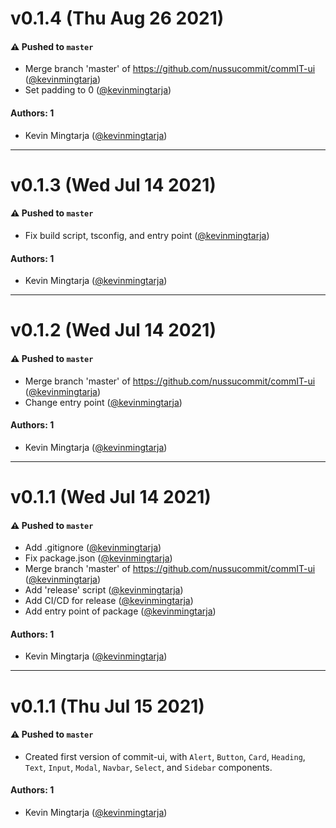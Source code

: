 # v0.1.4 (Thu Aug 26 2021)

#### ⚠️ Pushed to `master`

- Merge branch 'master' of https://github.com/nussucommit/commIT-ui ([@kevinmingtarja](https://github.com/kevinmingtarja))
- Set padding to 0 ([@kevinmingtarja](https://github.com/kevinmingtarja))

#### Authors: 1

- Kevin Mingtarja ([@kevinmingtarja](https://github.com/kevinmingtarja))

---

# v0.1.3 (Wed Jul 14 2021)

#### ⚠️ Pushed to `master`

- Fix build script, tsconfig, and entry point ([@kevinmingtarja](https://github.com/kevinmingtarja))

#### Authors: 1

- Kevin Mingtarja ([@kevinmingtarja](https://github.com/kevinmingtarja))

---

# v0.1.2 (Wed Jul 14 2021)

#### ⚠️ Pushed to `master`

- Merge branch 'master' of https://github.com/nussucommit/commIT-ui ([@kevinmingtarja](https://github.com/kevinmingtarja))
- Change entry point ([@kevinmingtarja](https://github.com/kevinmingtarja))

#### Authors: 1

- Kevin Mingtarja ([@kevinmingtarja](https://github.com/kevinmingtarja))

---

# v0.1.1 (Wed Jul 14 2021)

#### ⚠️ Pushed to `master`

- Add .gitignore ([@kevinmingtarja](https://github.com/kevinmingtarja))
- Fix package.json ([@kevinmingtarja](https://github.com/kevinmingtarja))
- Merge branch 'master' of https://github.com/nussucommit/commIT-ui ([@kevinmingtarja](https://github.com/kevinmingtarja))
- Add 'release' script ([@kevinmingtarja](https://github.com/kevinmingtarja))
- Add CI/CD for release ([@kevinmingtarja](https://github.com/kevinmingtarja))
- Add entry point of package ([@kevinmingtarja](https://github.com/kevinmingtarja))

#### Authors: 1

- Kevin Mingtarja ([@kevinmingtarja](https://github.com/kevinmingtarja))

---

# v0.1.1 (Thu Jul 15 2021)

#### ⚠️ Pushed to `master`

- Created first version of commit-ui, with `Alert`, `Button`, `Card`, `Heading`, `Text`, `Input`, `Modal`, `Navbar`, `Select`, and `Sidebar` components.

#### Authors: 1

- Kevin Mingtarja ([@kevinmingtarja](https://github.com/kevinmingtarja))
